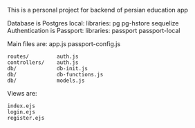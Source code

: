 This is a personal project for backend of persian education app

Database is Postgres local: libraries: pg pg-hstore sequelize  
Authentication is Passport: libraries: passport passport-local

Main files are:
app.js
passport-config.js

    routes/         auth.js
    controllers/    auth.js
    db/             db-init.js
    db/             db-functions.js
    db/             models.js

Views are:

    index.ejs
    login.ejs
    register.ejs
